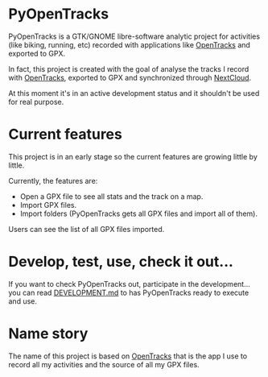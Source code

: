 # PyOpenTracks
PyOpenTracks is a GTK/GNOME libre-software analytic project for activities (like biking, running, etc) recorded with applications like [OpenTracks](https://github.com/OpenTracksApp/OpenTracks) and exported to GPX.

In fact, this project is created with the goal of analyse the tracks I record with [OpenTracks](https://github.com/OpenTracksApp/OpenTracks), exported to GPX and synchronized through [NextCloud](https://nextcloud.com/).

At this moment it's in an active development status and it shouldn't be used for real purpose.

# Current features
This project is in an early stage so the current features are growing little by little.

Currently, the features are:
- Open a GPX file to see all stats and the track on a map.
- Import GPX files.
- Import folders (PyOpenTracks gets all GPX files and import all of them).

Users can see the list of all GPX files imported.

# Develop, test, use, check it out...
If you want to check PyOpenTracks out, participate in the development... you can read [DEVELOPMENT.md](DEVELOPMENT.md) to has PyOpenTracks ready to execute and use.

# Name story
The name of this project is based on [OpenTracks](https://github.com/OpenTracksApp/OpenTracks) that is the app I use to record all my activities and the source of all my GPX files.
